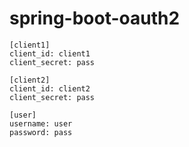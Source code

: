 # spring-boot-oauth2

```
[client1]
client_id: client1 
client_secret: pass

[client2]
client_id: client2 
client_secret: pass

[user]
username: user 
password: pass
```